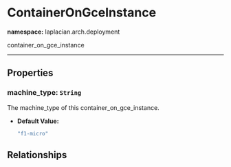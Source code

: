 # **ContainerOnGceInstance**
**namespace:** laplacian.arch.deployment

container_on_gce_instance



---

## Properties

### machine_type: `String`
The machine_type of this container_on_gce_instance.
- **Default Value:**
  ```kotlin
  "f1-micro"
  ```

## Relationships